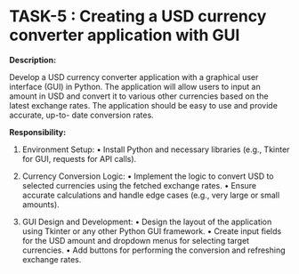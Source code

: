 # TASK-5 : Creating a USD currency converter application with GUI

**Description:**

  Develop a USD currency converter application with a graphical user interface (GUI) in Python. The application will allow users to input an amount in USD and
  convert it to various other currencies based on the latest exchange rates. The application should be easy to use and provide accurate, up-to- date conversion rates.

**Responsibility:**

  1. Environment Setup:
       • Install Python and necessary libraries (e.g., Tkinter for GUI, requests for API calls).
  
  2. Currency Conversion Logic:
       • Implement the logic to convert USD to selected currencies using the fetched exchange rates.
       • Ensure accurate calculations and handle edge cases (e.g., very large or small amounts).
  
  3. GUI Design and Development:
       • Design the layout of the application using Tkinter or any other Python GUI framework.
       • Create input fields for the USD amount and dropdown menus for selecting target currencies.
       • Add buttons for performing the conversion and refreshing exchange rates.

